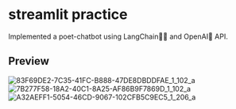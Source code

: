 # streamlit practice
Implemented a poet-chatbot using LangChain🦜🔗 and OpenAI🤖 API.


## Preview
![83F69DE2-7C35-41FC-B888-47DE8DBDDFAE_1_102_a](https://github.com/hyogg/streamlit_practice/assets/117333032/b0bec456-4a77-46c3-a97e-ed5a2d6c2770)
![7B277F58-18A2-40C1-8A25-AF86B9F7869D_1_102_a](https://github.com/hyogg/streamlit_practice/assets/117333032/05d5c512-fe5f-481a-ad0c-c3f6b76e17b1)
![A32AEFF1-5054-46CD-9067-102CFB5C9EC5_1_206_a](https://github.com/hyogg/streamlit_practice/assets/117333032/8a1fd6d0-b443-47ca-90df-08d5a969bef0)
